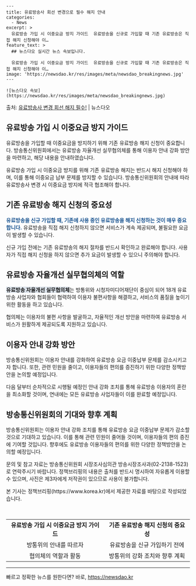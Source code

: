     ---
    title: 유료방송사 회선 변경으로 필수 해지 안내
    categories:
      - News
    excerpt: >
      유료방송 가입 시 이중요금 방지 가이드  유료방송을 신규로 가입할 때 기존 유료방송은 직접 해지 신청해야 이…
    feature_text: >
      ## 뉴스다오 실시간 뉴스 속보입니다.
    
      유료방송 가입 시 이중요금 방지 가이드  유료방송을 신규로 가입할 때 기존 유료방송은 직접 해지 신청해야 이…
    image: 'https://newsdao.kr/res/images/meta/newsdao_breakingnews.jpg'
    ---
    
    ![뉴스다오 속보](https://newsdao.kr/res/images/meta/newsdao_breakingnews.jpg)

<p>출처: <a href="https://newsdao.kr/4495" rel="dofollow">유료방송사 변경 회선 해지 필수!</a> | 뉴스다오</p>

<h2 data-ke-size="size26">유료방송 가입 시 이중요금 방지 가이드</h2>
유료방송을 가입할 때 이중요금을 방지하기 위해 기존 유료방송 해지 신청이 중요합니다. 방송통신위원회에서는 유료방송 자율개선 실무협의체를 통해 이용자 안내 강화 방안을 마련하고, 해당 내용을 안내하였습니다.

<p data-ke-size="size16">유료방송 가입 시 이중요금 방지를 위해 기존 유료방송 해지는 반드시 해지 신청해야 하며, 이를 통해 이중요금 납부 문제를 방지할 수 있습니다. 방송통신위원회의 안내에 따라 유료방송사 변경 시 이중요금 방지에 적극 협조해야 합니다.</p>

<h2 data-ke-size="size26">기존 유료방송 해지 신청의 중요성</h2>
<b><span style="color: #1a5490;">유료방송을 신규 가입할 때, 기존에 사용 중인 유료방송을 해지 신청하는 것이 매우 중요합니다.</span></b> 유료방송을 직접 해지 신청하지 않으면 서비스가 계속 제공되며, 불필요한 요금이 발생할 수 있습니다.

<p data-ke-size="size16">신규 가입 전에는 기존 유료방송의 해지 절차를 반드시 확인하고 완료해야 합니다. 사용자가 직접 해지 신청을 하지 않으면 추가 요금이 발생할 수 있으니 주의해야 합니다.</p>

<h2 data-ke-size="size26">유료방송 자율개선 실무협의체의 역할</h2>
<b><span style="background-color: #21538527;">유료방송 자율개선 실무협의체</span></b>는 방통위와 시청자미디어재단이 중심이 되어 18개 유료방송 사업자와 협회들이 협력하여 이용자 불편사항을 해결하고, 서비스의 품질을 높이기 위한 활동을 하고 있습니다.

<p data-ke-size="size16">협의체는 이용자의 불편 사항을 발굴하고, 자율적인 개선 방안을 마련하여 유료방송 서비스가 원활하게 제공되도록 지원하고 있습니다.</p>

<h2 data-ke-size="size26">이용자 안내 강화 방안</h2>
방송통신위원회는 이용자 안내를 강화하여 유료방송 요금 이중납부 문제를 감소시키고자 합니다. 또한, 관련 민원을 줄이고, 이용자들의 편의를 증진하기 위한 다양한 정책방안을 논의할 예정입니다.

<p data-ke-size="size16">다음 달부터 순차적으로 시행될 예정인 안내 강화 조치를 통해 유료방송 이용자의 혼란을 최소화할 것이며, 연내에는 모든 유료방송 사업자들이 이를 완료할 예정입니다.</p>

<h2 data-ke-size="size26">방송통신위원회의 기대와 향후 계획</h2>
방송통신위원회는 이용자 안내 강화 조치를 통해 유료방송 요금 이중납부 문제가 감소할 것으로 기대하고 있습니다. 이를 통해 관련 민원이 줄어들 것이며, 이용자들의 편의 증진에 기여할 것입니다. 향후에도 유료방송 이용자들의 편의를 위한 다양한 정책방안을 논의할 예정입니다.

<p data-ke-size="size16">문의 및 참고 자료는 방송통신위원회 시장조사심의관 방송시장조사과(02-2138-1523)로 연락주시기 바랍니다. 정책브리핑의 내용은 출처를 반드시 명시하여 자유롭게 이용할 수 있으며, 사진은 제3자에게 저작권이 있으므로 사용이 불가합니다.</p>

<p data-ke-size="size16">본 기사는 정책브리핑(https://www.korea.kr)에서 제공한 자료를 바탕으로 작성되었습니다.</p>

<p data-ke-size="size16">&nbsp;</p>

<table>
<tbody>
<tr>
<td style="text-align: center; height: 17px;"><b>유료방송 가입 시 이중요금 방지 가이드</b></td>
<td style="text-align: center; height: 17px;"><b>기존 유료방송 해지 신청의 중요성</b></td>
</tr>
<tr>
<td style="text-align: center; height: 17px;">방통위의 안내를 따르자</td>
<td style="text-align: center; height: 17px;">유료방송을 신규 가입하기 전에</td>
</tr>
<tr>
<td style="text-align: center; height: 17px;">협의체의 역할과 활동</td>
<td style="text-align: center; height: 17px;">방통위의 강화 조치와 향후 계획</td>
</tr>
</tbody>
</table>

<hr> 

빠르고 정확한 뉴스를 원한다면? 바로, <a href="https://newsdao.kr" rel="dofollow">https://newsdao.kr</a>


    
